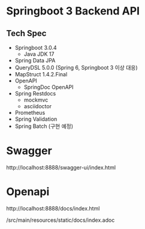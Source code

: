 # Springboot 3 Backend API

## Tech Spec
- Springboot 3.0.4
  - Java JDK 17
- Spring Data JPA
- QueryDSL 5.0.0 (Spring 6, Springboot 3 이상 대응)
- MapStruct 1.4.2.Final
- OpenAPI
  - SpringDoc OpenAPI
- Spring Restdocs
  - mockmvc
  - asciidoctor
- Prometheus
- Spring Validation
- Spring Batch (구현 예정)

# Swagger
http://localhost:8888/swagger-ui/index.html

# Openapi
http://localhost:8888/docs/index.html

/src/main/resources/static/docs/index.adoc